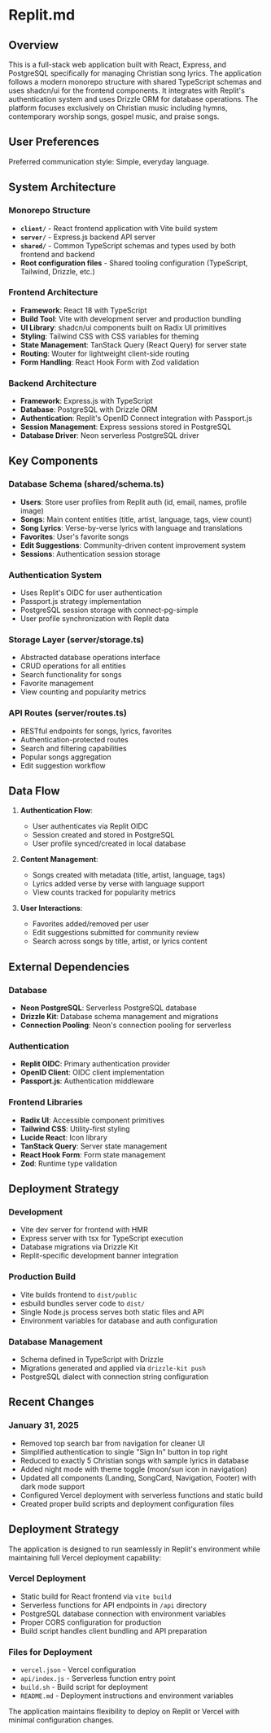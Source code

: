 # Replit.md

## Overview

This is a full-stack web application built with React, Express, and PostgreSQL specifically for managing Christian song lyrics. The application follows a modern monorepo structure with shared TypeScript schemas and uses shadcn/ui for the frontend components. It integrates with Replit's authentication system and uses Drizzle ORM for database operations. The platform focuses exclusively on Christian music including hymns, contemporary worship songs, gospel music, and praise songs.

## User Preferences

Preferred communication style: Simple, everyday language.

## System Architecture

### Monorepo Structure
- **`client/`** - React frontend application with Vite build system
- **`server/`** - Express.js backend API server
- **`shared/`** - Common TypeScript schemas and types used by both frontend and backend
- **Root configuration files** - Shared tooling configuration (TypeScript, Tailwind, Drizzle, etc.)

### Frontend Architecture
- **Framework**: React 18 with TypeScript
- **Build Tool**: Vite with development server and production bundling
- **UI Library**: shadcn/ui components built on Radix UI primitives
- **Styling**: Tailwind CSS with CSS variables for theming
- **State Management**: TanStack Query (React Query) for server state
- **Routing**: Wouter for lightweight client-side routing
- **Form Handling**: React Hook Form with Zod validation

### Backend Architecture
- **Framework**: Express.js with TypeScript
- **Database**: PostgreSQL with Drizzle ORM
- **Authentication**: Replit's OpenID Connect integration with Passport.js
- **Session Management**: Express sessions stored in PostgreSQL
- **Database Driver**: Neon serverless PostgreSQL driver

## Key Components

### Database Schema (shared/schema.ts)
- **Users**: Store user profiles from Replit auth (id, email, names, profile image)
- **Songs**: Main content entities (title, artist, language, tags, view count)
- **Song Lyrics**: Verse-by-verse lyrics with language and translations
- **Favorites**: User's favorite songs
- **Edit Suggestions**: Community-driven content improvement system
- **Sessions**: Authentication session storage

### Authentication System
- Uses Replit's OIDC for user authentication
- Passport.js strategy implementation
- PostgreSQL session storage with connect-pg-simple
- User profile synchronization with Replit data

### Storage Layer (server/storage.ts)
- Abstracted database operations interface
- CRUD operations for all entities
- Search functionality for songs
- Favorite management
- View counting and popularity metrics

### API Routes (server/routes.ts)
- RESTful endpoints for songs, lyrics, favorites
- Authentication-protected routes
- Search and filtering capabilities
- Popular songs aggregation
- Edit suggestion workflow

## Data Flow

1. **Authentication Flow**:
   - User authenticates via Replit OIDC
   - Session created and stored in PostgreSQL
   - User profile synced/created in local database

2. **Content Management**:
   - Songs created with metadata (title, artist, language, tags)
   - Lyrics added verse by verse with language support
   - View counts tracked for popularity metrics

3. **User Interactions**:
   - Favorites added/removed per user
   - Edit suggestions submitted for community review
   - Search across songs by title, artist, or lyrics content

## External Dependencies

### Database
- **Neon PostgreSQL**: Serverless PostgreSQL database
- **Drizzle Kit**: Database schema management and migrations
- **Connection Pooling**: Neon's connection pooling for serverless

### Authentication
- **Replit OIDC**: Primary authentication provider
- **OpenID Client**: OIDC client implementation
- **Passport.js**: Authentication middleware

### Frontend Libraries
- **Radix UI**: Accessible component primitives
- **Tailwind CSS**: Utility-first styling
- **Lucide React**: Icon library
- **TanStack Query**: Server state management
- **React Hook Form**: Form state management
- **Zod**: Runtime type validation

## Deployment Strategy

### Development
- Vite dev server for frontend with HMR
- Express server with tsx for TypeScript execution
- Database migrations via Drizzle Kit
- Replit-specific development banner integration

### Production Build
- Vite builds frontend to `dist/public`
- esbuild bundles server code to `dist/`
- Single Node.js process serves both static files and API
- Environment variables for database and auth configuration

### Database Management
- Schema defined in TypeScript with Drizzle
- Migrations generated and applied via `drizzle-kit push`
- PostgreSQL dialect with connection string configuration

## Recent Changes

### January 31, 2025
- Removed top search bar from navigation for cleaner UI
- Simplified authentication to single "Sign In" button in top right
- Reduced to exactly 5 Christian songs with sample lyrics in database
- Added night mode with theme toggle (moon/sun icon in navigation)
- Updated all components (Landing, SongCard, Navigation, Footer) with dark mode support
- Configured Vercel deployment with serverless functions and static build
- Created proper build scripts and deployment configuration files

## Deployment Strategy

The application is designed to run seamlessly in Replit's environment while maintaining full Vercel deployment capability:

### Vercel Deployment
- Static build for React frontend via `vite build`
- Serverless functions for API endpoints in `/api` directory
- PostgreSQL database connection with environment variables
- Proper CORS configuration for production
- Build script handles client bundling and API preparation

### Files for Deployment
- `vercel.json` - Vercel configuration
- `api/index.js` - Serverless function entry point
- `build.sh` - Build script for deployment
- `README.md` - Deployment instructions and environment variables

The application maintains flexibility to deploy on Replit or Vercel with minimal configuration changes.
